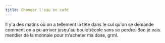 ```yaml
---
title: Changer l'eau en café
---
```


Il y'a des matins où on a tellement la tête dans le cul qu'on se demande
comment on a pu arriver jusqu'au boulot/école sans se perdre. Bon je vais
mendier de la monnaie pour m'acheter ma dose, grml.

